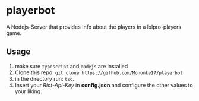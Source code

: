 # playerbot
A Nodejs-Server that provides Info about the players in a lolpro-players game.

## Usage
1. make sure ```typescript``` and ```nodejs``` are installed
2. Clone this repo:
```git clone https://github.com/Mononke17/playerbot```
3. in the directory run: ```tsc```.
4. Insert your *Riot-Api-Key* in **config.json** and configure the other values to your liking.
